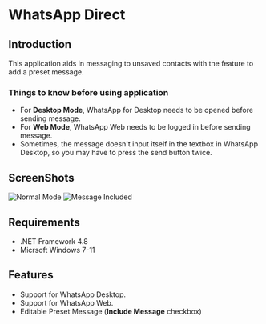 # **WhatsApp Direct**

## Introduction
This application aids in messaging to unsaved contacts with the feature to add a preset message.

### Things to know before using application
 - For **Desktop Mode**, WhatsApp for Desktop needs to be opened before sending message.
 - For **Web Mode**, WhatsApp Web needs to be logged in before sending message.
 - Sometimes, the message doesn't input itself in the textbox in WhatsApp Desktop, so you may have to press the send button twice.

## ScreenShots
![Normal Mode](https://github.com/SANeX15/WhatsApp-Direct/assets/83059735/25a89528-1a95-4a65-ac02-0397285f0c5f)
![Message Included](https://github.com/SANeX15/WhatsApp-Direct/assets/83059735/e46d567a-e43c-4640-af74-d9e8c74a5175)

## Requirements
 - .NET Framework 4.8
 - Micrsoft Windows 7-11

## Features
 - Support for WhatsApp Desktop.
 - Support for WhatsApp Web.
 - Editable Preset Message (**Include Message** checkbox)
